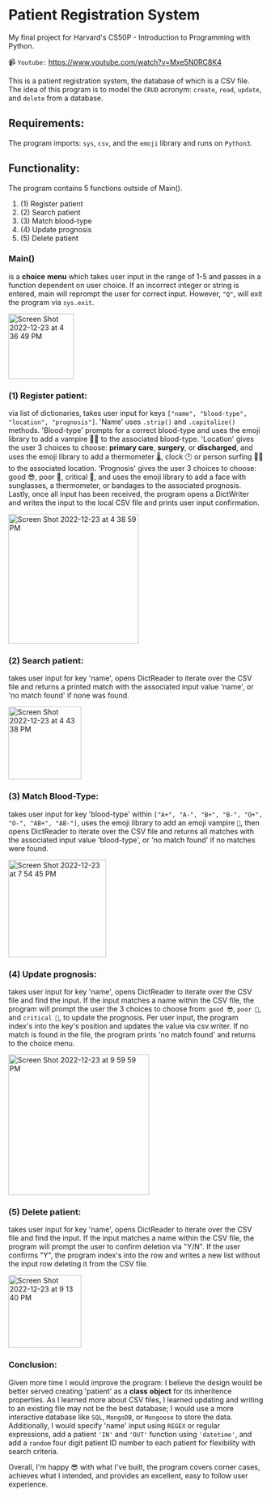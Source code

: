 # Patient Registration System
My final project for Harvard's CS50P - Introduction to Programming with Python.

📹 `Youtube:` https://www.youtube.com/watch?v=Mxe5N0RC8K4
    
This is a patient registration system, the database of which is a CSV file. The idea of this program is to model the `CRUD` acronym: `create`, `read`,              `update`, and `delete` from a database.

## Requirements:
The program imports: `sys`, `csv`, and the `emoji` library and runs on `Python3`.

## Functionality:
The program contains 5 functions outside of Main().  
1. (1) Register patient
2. (2) Search patient
3. (3) Match blood-type
4. (4) Update prognosis
5. (5) Delete patient

### Main() 

is a __choice__ __menu__ which takes user input in the range of 1-5 and passes in a function dependent on user choice. If an incorrect integer or string is entered, main will reprompt the user for correct input. However, `"Q"`, will exit the program via `sys.exit`.

<img width="129" alt="Screen Shot 2022-12-23 at 4 36 49 PM" src="https://user-images.githubusercontent.com/105305546/209407602-925d37a0-5843-4882-976e-9e4e4c0be18b.png">


### (1) Register patient: 

via list of dictionaries, takes user input for keys `["name", "blood-type", "location", "prognosis"]`. 'Name' uses `.strip()` and `.capitalize()` methods. 'Blood-type' prompts for a correct blood-type and uses the emoji library to add a vampire 🧛‍♂️ to the associated blood-type. 'Location' gives the user 3 choices to choose: __primary care__, __surgery__, or __discharged__, and uses the emoji library to add a thermometer 🌡, clock 🕑 or person surfing 🏄‍♂️ to the associated location. 'Prognosis' gives the user 3 choices to choose: good 😎, poor 🤒, critical 🤕, and uses the emoji library to add a face with sunglasses, a thermometer, or bandages to the associated prognosis. Lastly, once all input has been received, the program opens a DictWriter and writes the input to the local CSV file and prints user input confirmation.

<img width="257" alt="Screen Shot 2022-12-23 at 4 38 59 PM" src="https://user-images.githubusercontent.com/105305546/209407739-e05c3f10-5ebb-4c6e-bea5-5b5fd3c8f238.png">


### (2) Search patient: 

takes user input for key 'name', opens DictReader to iterate over the CSV file and returns a printed match with the associated input value 'name', or 'no match found' if none was found.

<img width="144" alt="Screen Shot 2022-12-23 at 4 43 38 PM" src="https://user-images.githubusercontent.com/105305546/209407981-ab28f307-c776-42a3-a42e-8ee955cea962.png">

### (3) Match Blood-Type:
 
takes user input for key 'blood-type' within `["A+", "A-", "B+", "B-", "O+", "O-", "AB+", "AB-"]`, uses the emoji library to add an emoji vampire `🧛‍`, then opens DictReader to iterate over the CSV file and returns all matches with the associated input value 'blood-type', or 'no match found' if no matches were found.

<img width="193" alt="Screen Shot 2022-12-23 at 7 54 45 PM" src="https://user-images.githubusercontent.com/105305546/209416080-8ad91cf7-7fb3-42fe-9049-c063178aa1aa.png">

### (4) Update prognosis: 

takes user input for key 'name', opens DictReader to iterate over the CSV file and find the input. If the input matches a name within the CSV file, the program will prompt the user the 3 choices to choose from: `good 😎`, `poor 🤒`, and `critical 🤕`, to update the prognosis. Per user input, the program index's into the key's position and updates the value via csv.writer. If no match is found in the file, the program prints 'no match found' and returns to the choice menu.

<img width="278" alt="Screen Shot 2022-12-23 at 9 59 59 PM" src="https://user-images.githubusercontent.com/105305546/209418992-7e9ae15c-0604-4a30-b3b1-68797fa255e7.png">

### (5) Delete patient: 

takes user input for key 'name', opens DictReader to iterate over the CSV file and find the input. If the input matches a name within the CSV file, the program will prompt the user to confirm deletion via "Y/N". If the user confirms "Y", the program index's into the row and writes a new list without the input row deleting it from the CSV file.

<img width="144" alt="Screen Shot 2022-12-23 at 9 13 40 PM" src="https://user-images.githubusercontent.com/105305546/209417821-04659f2f-244d-4e26-bd1d-42784361371c.png">

### Conclusion:

Given more time I would improve the program: I believe the design would be better served creating 'patient' as a __class__ __object__ for its inheritence properties. As I learned more about CSV files, I learned updating and writing to an existing file may not be the best database; I would use a more interactive database like `SQL`, `MongoDB`, or `Mongoose` to store the data. Additionally, I would specify 'name' input using `REGEX` or regular expressions, add a patient `'IN'` and `'OUT'` function using `'datetime'`, and add a `random` four digit patient ID number to each patient for flexibility with search criteria.

Overall, I'm happy 😎 with what I've built, the program covers corner cases, achieves what I intended, and provides an excellent, easy to follow user experience.

